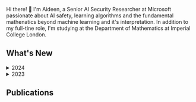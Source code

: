 Hi there! 👋 I'm Aideen, a Senior AI Security Researcher at Microsoft passionate about AI safety, learning algorithms and the fundamental mathenatics beyond machine learning and it's interpretation. In addition to my full-tine role, I'm studying at the Department of Mathematics at Imperial College London. 


## What's New

<details>
<summary>2024</summary>

- March - Published [Paper Title 1](#paper-title-1)
- January - Published [Paper Title 2](#paper-title-2)

</details>

<details>
<summary>2023</summary>

- December - Published [Paper Title 3](#paper-title-3)
- June - Published [Paper Title 4](#paper-title-4)

</details>

## Publications
